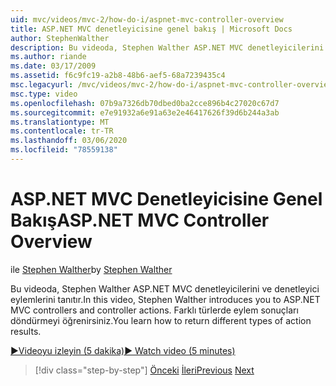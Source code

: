 ```yaml
---
uid: mvc/videos/mvc-2/how-do-i/aspnet-mvc-controller-overview
title: ASP.NET MVC denetleyicisine genel bakış | Microsoft Docs
author: StephenWalther
description: Bu videoda, Stephen Walther ASP.NET MVC denetleyicilerini ve denetleyici eylemlerini tanıtır. Farklı türlerde eylem sonuçları döndürmeyi öğrenirsiniz.
ms.author: riande
ms.date: 03/17/2009
ms.assetid: f6c9fc19-a2b8-48b6-aef5-68a7239435c4
msc.legacyurl: /mvc/videos/mvc-2/how-do-i/aspnet-mvc-controller-overview
msc.type: video
ms.openlocfilehash: 07b9a7326db70dbed0ba2cce896b4c27020c67d7
ms.sourcegitcommit: e7e91932a6e91a63e2e46417626f39d6b244a3ab
ms.translationtype: MT
ms.contentlocale: tr-TR
ms.lasthandoff: 03/06/2020
ms.locfileid: "78559138"
---
```

# <a name="aspnet-mvc-controller-overview"></a><span data-ttu-id="977ec-104">ASP.NET MVC Denetleyicisine Genel Bakış</span><span class="sxs-lookup"><span data-stu-id="977ec-104">ASP.NET MVC Controller Overview</span></span>

<span data-ttu-id="977ec-105">ile [Stephen Walther](https://github.com/StephenWalther)</span><span class="sxs-lookup"><span data-stu-id="977ec-105">by [Stephen Walther](https://github.com/StephenWalther)</span></span>

<span data-ttu-id="977ec-106">Bu videoda, Stephen Walther ASP.NET MVC denetleyicilerini ve denetleyici eylemlerini tanıtır.</span><span class="sxs-lookup"><span data-stu-id="977ec-106">In this video, Stephen Walther introduces you to ASP.NET MVC controllers and controller actions.</span></span> <span data-ttu-id="977ec-107">Farklı türlerde eylem sonuçları döndürmeyi öğrenirsiniz.</span><span class="sxs-lookup"><span data-stu-id="977ec-107">You learn how to return different types of action results.</span></span>

[<span data-ttu-id="977ec-108">&#9654;Videoyu izleyin (5 dakika)</span><span class="sxs-lookup"><span data-stu-id="977ec-108">&#9654; Watch video (5 minutes)</span></span>](https://channel9.msdn.com/Blogs/ASP-NET-Site-Videos/aspnet-mvc-controller-overview)

> [!div class="step-by-step"]
> <span data-ttu-id="977ec-109">[Önceki](understanding-models-views-and-controllers.md)
> [İleri](understanding-controllers-controller-actions-and-action-results.md)</span><span class="sxs-lookup"><span data-stu-id="977ec-109">[Previous](understanding-models-views-and-controllers.md)
[Next](understanding-controllers-controller-actions-and-action-results.md)</span></span>
